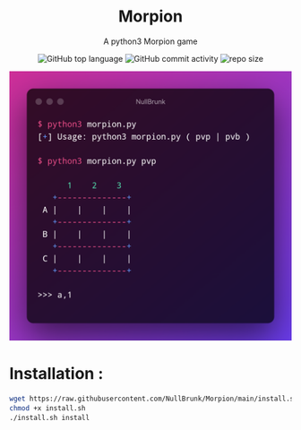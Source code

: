 <div align="center">

# Morpion
A python3 Morpion game 
<br/>

![GitHub top language](https://img.shields.io/github/languages/top/NullBrunk/Morpion?style=for-the-badge)
![GitHub commit activity](https://img.shields.io/github/commit-activity/m/NullBrunk/Morpion?style=for-the-badge)
![repo size](https://img.shields.io/github/repo-size/NullBrunk/Morpion?style=for-the-badge)

<img src="NullBrunk.png" >

</div>

# Installation :
```bash
wget https://raw.githubusercontent.com/NullBrunk/Morpion/main/install.sh
chmod +x install.sh
./install.sh install

```
